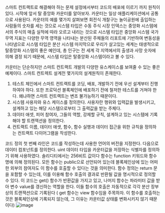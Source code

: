 스마트 컨트랙트로 해결해야 하는 문제 설정에서부터 코드의 배포에 이르기 까지 원칙이 있다.
시작에 앞서 탈 중앙화 카운터를 알아보자. 카운터는 일상 애플리케이션에서 공통으로 사용된다. 카운터의 예를 몇가지 살펴보면
회전식 개찰구는 놀이공원에 출입하는 사람들의 숫자를 세는 것으로 시스템 타입은 수동
주식 시장 인덱스는 중앙화 시스템에서의 주식의 매출 실적에 따라 오르고 내리는 것으로 시스템 타입은 중앙화 시스템
국가 무역 지표는 다양한 무역 영역을 나타내는 분산된 주체들의 리포트에 기반하여 변동성을 나타냄으로 시스템 타입은 분산 시스템
마지막으로 우리가 살고있는 세계는 태생적으로 탈중앙화 시스템의 좋은 예인데, 총 인구는 전 세계 각 지역에서의 출생과 사망 숫자에 의해 결정 되기 때문에, 시스템 타입은 탈중앙화 시스템이라고 볼 수 있다.

카운터는 단순하지만 스마트 컨트랙트 개발의 다양한 유스케이스를 보여줄 수 있는 좋은 예제이다. 스마트 컨트렉트 설계전 몇가지의 설계원칙이 존재한다.

1. 테스트 체인에서 스마트 컨트랙트를 코딩, 배포, 개발하기 전에 우선 설계부터 진행하여야 하다. 또한 프로덕션 블록체인에 배포하기 전에 철저한 테스트를 거쳐야 한다.
   왜냐하면 스마트 컨트랙트는 변조 불가능하기 때문이다.
2. 시스템 사용자와 유스 케이스를 정의한다. 사용자란 행위와 입력값을 발생시키고, 설계하고 있는 해당 시스템으로부터 그 출력값을 받는 주체다.
3. 데이터 애셋, 피어 참여자, 그들의 역할, 강제할 규칙, 설계하고 있는 시스템에 기록해야 할 트랜잭션을 정의한다.
4. 컨트랙트 이름, 데이터 애샛, 함수, 함수 실행과 데이터 접근을 위한 규칙을 정의하는 컨트랙트 다이어그램을 작성한다.

코드 정의
첫 번째 라인은 코드를 작성하는데 사용한 언어의 버전을 지정한다.
다음으로 데이터 컴포넌트를 정의한다. uint 데이터 타입을 카운터값을 저장하는 식별자를 정의하기 위해 사용하였다. 솔리디티에서는 256비트 값이다
함수는 function 키워드와 함수명에 의해 정의된다.
모든 함수는 public으로 선언되어 있는데 블록체인상에 있는 어떠한 외부의 참여자도 이 함수를 호출할 수 있다는 것을 의미한다.
함수 정의는 return 문을 포함할 수 있는데, 이를 이용해 함수 호출의 결과로 반환될 값을 명시적으로 정의할 수 있다.
이 코드는 get() 함수가 반환값을 가지고 있고, 나머지 함수는 파라미터 값을 받아 변수 value를 갱신하는 역할을 한다.
이들 함수의 호출은 자동적으로 각각 분산 장부상의 트랜잭션으로 기록된다
( get 함수는 view 함수임을 주목하자. 이 함수를 호출하는 것은 블록체인상에 기록되지 않는데, 그 이유는 카운터값 상태를 변화시키지 않기 때문이다)
![image](https://user-images.githubusercontent.com/85157729/162619668-5788ff18-af30-42d1-bdd4-73ae3dbfd36f.png)

